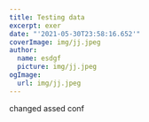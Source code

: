 ```yaml
---
title: Testing data
excerpt: exer
date: "'2021-05-30T23:58:16.652'"
coverImage: img/jj.jpeg
author:
  name: esdgf
  picture: img/jj.jpeg
ogImage:
  url: img/jj.jpeg
---
```

changed assed conf